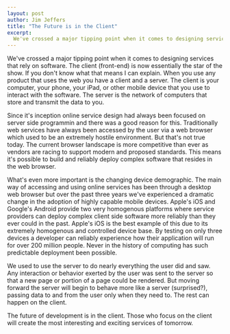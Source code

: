 ```yaml
---
layout: post
author: Jim Jeffers
title: "The Future is in the Client"
excerpt:
  We've crossed a major tipping point when it comes to designing services that rely on software.
---
```


We've crossed a major tipping point when it comes to designing services that rely on software. The client (front-end) is now essentially the star of the show. If you don't know what that means I can explain. When you use any product that uses the web you have a client and a server. The client is your computer, your phone, your iPad, or other mobile device that you use to interact with the software. The server is the network of computers that store and transmit the data to you.

Since it's inception online service design had always been focused on server side programmin and there was a good reason for this. Traditionally web services have always been accessed by the user via a web browser which used to be an extremely hostile environment. But that's not true today. The current browser landscape is more competitive than ever as vendors are racing to support modern and proposed standards. This means it's possible to build and reliably deploy complex software that resides in the web browser.

What's even more important is the changing device demographic. The main way of accessing and using online services has been through a desktop web browser but over the past three years we've experienced a dramatic change in the adoption of highly capable mobile devices. Apple's iOS and Google's Android  provide two very homogenous platforms where service providers can deploy complex client side software more reliably than they ever could in the past. Apple's iOS is the best example of this due to its extremely homogenous and controlled device base. By testing on only three devices a developer can reliably experience how their application will run for over 200 million people. Never in the history of computing has such predictable deployment been possible.

We used to use the server to do nearly everything the user did and saw. Any interaction or behavior exerted by the user was sent to the server so that a new page or portion of a page could be rendered. But moving forward the server will begin to behave more like a server (surprised?), passing data to and from the user only when they need to. The rest can happen on the client.

The future of development is in the client. Those who focus on the client will create the most interesting and exciting services of tomorrow.
